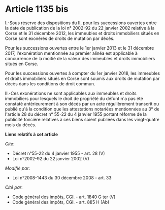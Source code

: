# Article 1135 bis

I.-Sous réserve des dispositions du II, pour les successions ouvertes entre la date de publication de la loi n° 2002-92 du 22
janvier 2002 relative à la Corse et le 31 décembre 2012, les immeubles et droits immobiliers situés en Corse sont exonérés de
droits de mutation par décès. 

Pour les successions ouvertes entre le 1er janvier 2013 et le 31 décembre 2017, l'exonération mentionnée au premier alinéa
est applicable à concurrence de la moitié de la valeur des immeubles et droits immobiliers situés en Corse. 

Pour les successions ouvertes à compter du 1er janvier 2018, les immeubles et droits immobiliers situés en Corse sont soumis
aux droits de mutation par décès dans les conditions de droit commun. 

II.-Ces exonérations ne sont applicables aux immeubles et droits immobiliers pour lesquels le droit de propriété du défunt
n'a pas été constaté antérieurement à son décès par un acte régulièrement transcrit ou publié qu'à la condition que les
attestations notariées mentionnées au 3° de l'article 28 du décret n° 55-22 du 4 janvier 1955 portant réforme de la publicité
foncière relatives à ces biens soient publiées dans les vingt-quatre mois du décès.

**Liens relatifs à cet article**

_Cite_:

  - Décret n°55-22 du 4 janvier 1955 - art. 28 (V)
  - Loi n°2002-92 du 22 janvier 2002 (V)

_Modifié par_:

  - Loi n°2008-1443 du 30 décembre 2008 - art. 33

_Cité par_:

  - Code général des impôts, CGI. - art. 1840 G ter (V)
  - Code général des impôts, CGI. - art. 885 H (Ab)
